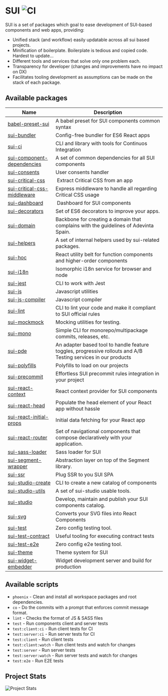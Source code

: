 # SUI ![CI](https://github.com/SUI-Components/sui/workflows/CI/badge.svg)

SUI is a set of packages which goal to ease development of SUI-based components and web apps, providing:

* Unified stack (and workflow) easily updatable across all sui based projects.
* Minification of boilerplate. Boilerplate is tedious and copied code. Hardest to update...
* Different tools and services that solve only one problem each.
* Transparency for developer (changes and improvements have no impact on DX)
* Facilitates tooling development as assumptions can be made on the stack of each package.

## Available packages

| Name | Description |
| -- | -- |
| [babel-preset-sui](./packages/babel-preset-sui) | A babel preset for SUI components common syntax |
| [sui-bundler](./packages/sui-bundler) | Config-free bundler for ES6 React apps |
| [sui-ci](./packages/sui-ci) | CLI and library with tools for Continuos Integration |
| [sui-component-dependencies](./packages/sui-component-dependencies) | A set of common dependencies for all SUI components |
| [sui-consents](./packages/sui-consents) | User consents handler |
| [sui-critical-css](./packages/sui-critical-css) | Extract Critical CSS from an app |
| [sui-critical-css-middleware](./packages/sui-critical-css-middleware) | Express middleware to handle all regarding Critical CSS usage |
| [sui-dashboard](./packages/sui-dashboard) | Dashboard for SUI components |
| [sui-decorators](./packages/sui-decorators) | Set of ES6 decorators to improve your apps. |
| [sui-domain](./packages/sui-domain) | Backbone for creating a domain that complains with the guidelines of Adevinta Spain. |
| [sui-helpers](./packages/sui-helpers) | A set of internal helpers used by sui-related packages. |
| [sui-hoc](./packages/sui-hoc) | React utility belt for function components and higher-order components |
| [sui-i18n](./packages/sui-i18n) | Isomorphic i18n service for browser and node |
| [sui-jest](./packages/sui-jest) | CLI to work with Jest |
| [sui-js](./packages/sui-js) | Javascript utilities |
| [sui-js-compiler](./packages/sui-js-compiler) | Javascript compiler |
| [sui-lint](./packages/sui-lint) | CLI to lint your code and make it compliant to SUI official rules |
| [sui-mockmock](./packages/sui-mockmock) | Mocking utilities for testing. |
| [sui-mono](./packages/sui-mono) | Simple CLI for monorepo/multipackage commits, releases, etc. |
| [sui-pde](./packages/sui-pde) | An adapter based tool to handle feature toggles, progressive rollouts and A/B Testing services in our products |
| [sui-polyfills](./packages/sui-polyfills) | Polyfills to load on our projects |
| [sui-precommit](./packages/sui-precommit) | Effortless SUI precommit rules integration in your project |
| [sui-react-context](./packages/sui-react-context) | React context provider for SUI components |
| [sui-react-head](./packages/sui-react-head) | Populate the head element of your React app without hassle |
| [sui-react-initial-props](./packages/sui-react-initial-props) | Initial data fetching for your React app |
| [sui-react-router](./packages/sui-react-router) | Set of navigational components that compose declaratively with your application. |
| [sui-sass-loader](./packages/sui-sass-loader) | Sass loader for SUI |
| [sui-segment-wrapper](./packages/sui-segment-wrapper) | Abstraction layer on top of the Segment library. |
| [sui-ssr](./packages/sui-ssr) | Plug SSR to you SUI SPA |
| [sui-studio-create](./packages/sui-studio-create) | CLI to create a new catalog of components |
| [sui-studio-utils](./packages/sui-studio-utils) | A set of sui-studio usable tools. |
| [sui-studio](./packages/sui-studio) | Develop, maintain and publish your SUI components catalog. |
| [sui-svg](./packages/sui-svg) | Converts your SVG files into React Components |
| [sui-test](./packages/sui-test) | Zero config testing tool. |
| [sui-test-contract](./packages/sui-test-contract) | Useful tooling for executing contract tests |
| [sui-test-e2e](./packages/sui-test-e2e) | Zero config e2e testing tool. |
| [sui-theme](./packages/sui-theme) | Theme system for SUI |
| [sui-widget-embedder](./packages/sui-widget-embedder) | Widget development server and build for production |

## Available scripts

- `phoenix` - Clean and install all workspace packages and root dependencies.
- `co` - Do the commits with a prompt that enforces commit message format.
- `lint` - Checks the format of JS & SASS files
- `test` - Run components client and server tests
- `test:client:ci` - Run client tests for CI
- `test:server:ci` - Run server tests for CI
- `test:client` - Run client tests
- `test:client:watch` - Run client tests and watch for changes
- `test:server` - Run server tests
- `test:server:watch` - Run server tests and watch for changes
- `test:e2e` - Run E2E tests

## Project Stats

![Project Stats](https://repobeats.axiom.co/api/embed/0f3c2ce931553c4d7dc2338a83e4d8f7caf87160.svg "Repobeats analytics image")
